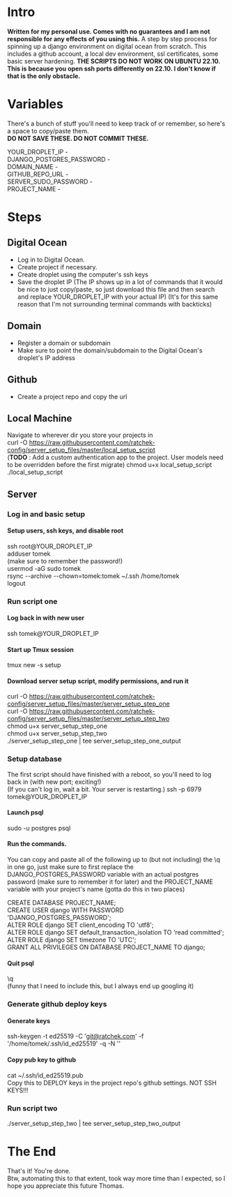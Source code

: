 # Intro
**Written for my personal use. Comes with no guarantees and I am not responsible for any effects of you using this.**
A step by step process for spinning up a django environment on digital ocean from scratch.
This includes a github account, a local dev environment, ssl certificates, some basic server hardening.
**THE SCRIPTS DO NOT WORK ON UBUNTU 22.10. This is because you open ssh ports differently on 22.10. I don't know if that is the only obstacle.**

# Variables
There's a bunch of stuff you'll need to keep track of or remember, so here's a space to copy/paste them.  
**DO NOT SAVE THESE. DO NOT COMMIT THESE.**

YOUR_DROPLET_IP -  
DJANGO_POSTGRES_PASSWORD -  
DOMAIN_NAME -  
GITHUB_REPO_URL -  
SERVER_SUDO_PASSWORD -  
PROJECT_NAME -  

# Steps
## Digital Ocean
- Log in to Digital Ocean.
- Create project if necessary.
- Create droplet using the computer's ssh keys
- Save the droplet IP
(The IP shows up in a lot of commands that it would be nice to just copy/paste, so just download this file and then search and replace YOUR_DROPLET_IP with your actual IP)
(It's for this same reason that I'm not surrounding terminal commands with backticks)
## Domain ##
- Register a domain or subdomain
- Make sure to point the domain/subdomain to the Digital Ocean's droplet's IP address

## Github ##
- Create a project repo and copy the url

## Local Machine ##
Navigate to wherever dir you store your projects in  
curl -O https://raw.githubusercontent.com/ratchek-config/server_setup_files/master/local_setup_script  
(**TODO** : Add a custom authentication app to the project. User models need to be overridden before the first migrate)
chmod u+x local_setup_script  
./local_setup_script  


## Server ##
### Log in and basic setup
#### Setup users, ssh keys, and disable root
ssh root@YOUR_DROPLET_IP  
adduser tomek  
(make sure to remember the password!)  
usermod -aG sudo tomek  
rsync --archive --chown=tomek:tomek ~/.ssh /home/tomek  
logout  

### Run script one
#### Log back in with new user
ssh tomek@YOUR_DROPLET_IP  
#### Start up Tmux session
tmux new -s setup  

#### Download server setup script, modify permissions, and run it
curl -O https://raw.githubusercontent.com/ratchek-config/server_setup_files/master/server_setup_step_one  
curl -O https://raw.githubusercontent.com/ratchek-config/server_setup_files/master/server_setup_step_two  
chmod u+x server_setup_step_one  
chmod u+x server_setup_step_two  
./server_setup_step_one | tee server_setup_step_one_output  

### Setup database
The first script should have finished with a reboot, so you'll need to log back in (with new port; exciting!)  
(If you can't log in, wait a bit. Your server is restarting.)
ssh -p 6979 tomek@YOUR_DROPLET_IP  
#### Launch psql
sudo -u postgres psql  
#### Run the commands.
You can copy and paste all of the following up to (but not including) the \q in one go, just make sure to first replace the DJANGO_POSTGRES_PASSWORD variable with an actual postgres password (make sure to remember it for later) and the PROJECT_NAME variable with your project's name (gotta do this in two places)

CREATE DATABASE PROJECT_NAME;  
CREATE USER django WITH PASSWORD 'DJANGO_POSTGRES_PASSWORD';  
ALTER ROLE django SET client_encoding TO 'utf8';  
ALTER ROLE django SET default_transaction_isolation TO 'read committed';  
ALTER ROLE django SET timezone TO 'UTC';  
GRANT ALL PRIVILEGES ON DATABASE PROJECT_NAME TO django;  

#### Quit psql
\q  
(funny that I need to include this, but I always end up googling it)  

### Generate github deploy keys
#### Generate keys
ssh-keygen -t ed25519 -C 'git@ratchek.com' -f '/home/tomek/.ssh/id_ed25519' -q -N ''  
#### Copy pub key to github
cat ~/.ssh/id_ed25519.pub  
Copy this to DEPLOY keys in the project repo's github settings. NOT SSH KEYS!!!  

### Run script two
./server_setup_step_two | tee server_setup_step_two_output  


# The End
That's it! You're done.  
Btw, automating this to that extent, took way more time than I expected, so I hope you appreciate this future Thomas.  
